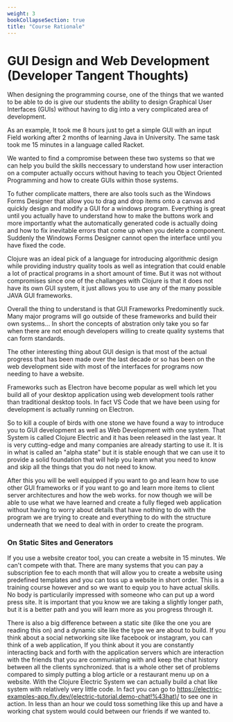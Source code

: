 ```yaml
---
weight: 3
bookCollapseSection: true
title: "Course Rationale"
---
```




# GUI Design and Web Development (Developer Tangent Thoughts)
When designing the programming course, one of the things that we wanted to be
able to do is give our students the ability to design Graphical User Interfaces
(GUIs) without having to dig into a very complicated area of development.

As an example, It took me 8 hours just to get a simple GUI with an input Field
working after 2 months of learning Java in University. The same task took me 15
minutes in a language called Racket. 

We wanted to find a compromise between these two systems so that we can help you
build the skills neccessary to understand how user interaction on a computer
actually occurs without having to teach you Object Oriented Programming and how
to create GUIs within those systems.

To futher complicate matters, there are also tools such as the Windows Forms
Designer that allow you to drag and drop items onto a canvas and quickly design
and modify a GUI for a windows program. Everything is great until you actually
have to understand how to make the buttons work and more importantly what the
automatically generated code is actually doing and how to fix inevitable errors
that come up when you delete a component. Suddenly the Windows Forms Designer
cannot open the interface until you have fixed the code.

Clojure was an ideal pick of a language for introducing algorithmic design while
providing industry quality tools as well as integration that could enable a lot
of practical programs in a short amount of time. But it was not without
compromises since one of the challanges with Clojure is that it does not have
its own GUI system, it just allows you to use any of the many possible JAVA GUI
frameworks.

Overall the thing to understand is that GUI Frameworks Predominently suck. Many
major programs will go outside of these frameworks and build their own
systems... In short the concepts of abstration only take you so far when there
are not enough developers willing to create quality systems that can form
standards.

The other interesting thing about GUI design is that most of the actual progress
that has been made over the last decade or so has been on the web development
side with most of the interfaces for programs now needing to have a website.

Frameworks such as Electron have become popular as well which let you build all
of your desktop application using web development tools rather than traditional
desktop tools. In fact VS Code that we have been using for development is
actually running on Electron.

So to kill a couple of birds with one stone we have found a way to introduce you
to GUI development as well as Web Development with one system. That System is
called Clojure Electric and it has been released in the last year. It is very
cutting-edge and many companies are already starting to use it. It is in what is
called an "alpha state" but it is stable enough that we can use it to provide a
solid foundation that will help you learn what you need to know and skip all the
things that you do not need to know.

After this you will be well equipped if you want to go and learn how to use
other GUI frameworks or if you want to go and learn more items to client server
architectures and how the web works. for now though we will be able to use what
we have learned and create a fully fleged web application without having to
worry about details that have nothing to do with the program we are trying to
create and everything to do with the structure underneath that we need to deal
with in order to create the program.

### On Static Sites and Generators
If you use a website creator tool, you can create a website in 15 minutes. We
can't compete with that. There are many systems that you can pay a subscription
fee to each month that will allow you to create a website using predefined
templates and you can toss up a website in short order. This is a training
course however and so we want to equip you to have actual skills. No body is
particularily impressed with someone who can put up a word press site. It is
important that you know we are taking a slightly longer path, but it is a better
path and you will learn more as you progress through it.

There is also a big difference between a static site (like the one you are
reading this on) and a dynamic site like the type we are about to build. If you
think about a social networking site like facebook or instagram, you can think
of a web application, If you think about it you are constantly interacting back
and forth with the application servers which are interaction with the friends
that you are communiating with and keep the chat history between all the clients
synchronized. that is a whole other set of problems compared to simply putting a
blog article or a restaurant menu up on a website. With the Clojure Electric
System we can actually build a chat like system with relatively very little
code. In fact you can go to
https://electric-examples-app.fly.dev/(electric-tutorial.demo-chat!%43hat)/ to
see one in action. In less than an hour we could toss something like this up and
have a working chat system would could between our friends if we wanted to.